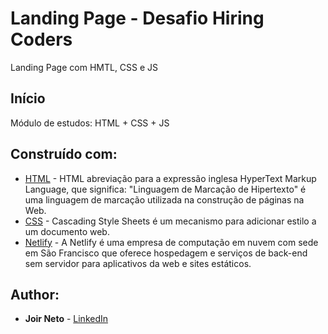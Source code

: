 # Landing Page - Desafio Hiring Coders
Landing Page com HMTL, CSS e JS

## Início

Módulo de estudos: HTML + CSS + JS

## Construído com:

* [HTML](https://www.w3schools.com/html/) - HTML abreviação para a expressão inglesa HyperText Markup Language, que significa: "Linguagem de Marcação de Hipertexto" é uma linguagem de marcação utilizada na construção de páginas na Web.
* [CSS](https://www.w3schools.com/css/) - Cascading Style Sheets é um mecanismo para adicionar estilo a um documento web. 
* [Netlify](https://www.netlify.com/) - A Netlify é uma empresa de computação em nuvem com sede em São Francisco que oferece hospedagem e serviços de back-end sem servidor para aplicativos da web e sites estáticos.

## Author:

* **Joir Neto** - [LinkedIn](https://www.linkedin.com/in/joir-neto/)
 
